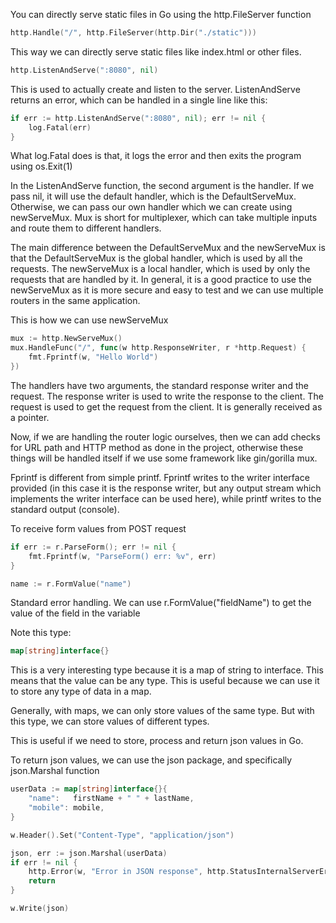 You can directly serve static files in Go using the http.FileServer function

```go
http.Handle("/", http.FileServer(http.Dir("./static")))
```

This way we can directly serve static files like index.html or other files.

```go
http.ListenAndServe(":8080", nil)
```

This is used to actually create and listen to the server. ListenAndServe returns an error, which can be handled in a single line like this:

```go
if err := http.ListenAndServe(":8080", nil); err != nil {
	log.Fatal(err)
}
```

What log.Fatal does is that, it logs the error and then exits the program using os.Exit(1)

In the ListenAndServe function, the second argument is the handler. If we pass nil, it will use the default handler, which is the DefaultServeMux. Otherwise, we can pass our own handler which we can create using newServeMux. Mux is short for multiplexer, which can take multiple inputs and route them to different handlers.

The main difference between the DefaultServeMux and the newServeMux is that the DefaultServeMux is the global handler, which is used by all the requests. The newServeMux is a local handler, which is used by only the requests that are handled by it. In general, it is a good practice to use the newServeMux as it is more secure and easy to test and we can use multiple routers in the same application.

This is how we can use newServeMux

```go
mux := http.NewServeMux()
mux.HandleFunc("/", func(w http.ResponseWriter, r *http.Request) {
	fmt.Fprintf(w, "Hello World")
})
```

The handlers have two arguments, the standard response writer and the request. The response writer is used to write the response to the client. The request is used to get the request from the client. It is generally received as a pointer.

Now, if we are handling the router logic ourselves, then we can add checks for URL path and HTTP method as done in the project, otherwise these things will be handled itself if we use some framework like gin/gorilla mux.

Fprintf is different from simple printf. Fprintf writes to the writer interface provided (in this case it is the response writer, but any output stream which implements the writer interface can be used here), while printf writes to the standard output (console).

To receive form values from POST request

```go
if err := r.ParseForm(); err != nil {
    fmt.Fprintf(w, "ParseForm() err: %v", err)
}

name := r.FormValue("name")
```

Standard error handling. We can use r.FormValue("fieldName") to get the value of the field in the variable

Note this type:

```go
map[string]interface{}
```

This is a very interesting type because it is a map of string to interface. This means that the value can be any type. This is useful because we can use it to store any type of data in a map.

Generally, with maps, we can only store values of the same type. But with this type, we can store values of different types.

This is useful if we need to store, process and return json values in Go.

To return json values, we can use the json package, and specifically json.Marshal function

```go
userData := map[string]interface{}{
    "name":   firstName + " " + lastName,
    "mobile": mobile,
}

w.Header().Set("Content-Type", "application/json")

json, err := json.Marshal(userData)
if err != nil {
    http.Error(w, "Error in JSON response", http.StatusInternalServerError)
    return
}

w.Write(json)
```

